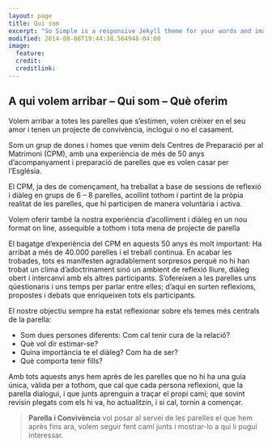 ```yaml
---
layout: page
title: Qui som
excerpt: "So Simple is a responsive Jekyll theme for your words and images."
modified: 2014-08-08T19:44:38.564948-04:00
image:
  feature: 
  credit: 
  creditlink: 
---
```


## A qui volem arribar – Qui som – Què oferim

Volem arribar a totes les parelles que s’estimen,  volen créixer en el seu amor i tenen un projecte de convivència, inclogui o no el casament.

Som un grup de dones i homes que venim dels Centres de Preparació per al Matrimoni  (CPM), amb una experiència de més de 50 anys  d’acompanyament i preparació de parelles que es volen casar per l’Església.

El CPM, ja des de començament, ha treballat a base de sessions de reflexió i diàleg en grups de 6 – 8 parelles, acollint tothom i partint de la pròpia realitat de les parelles, que hi participen de manera voluntària i activa.

Volem oferir també la nostra experiència d’acolliment i diàleg  en un nou format on line, assequible a tothom i tota mena de projecte de parella

El bagatge d’experiència del CPM en aquests 50 anys és molt important: Ha arribat a més de 40.000 parelles i el treball continua.  En acabar les trobades, tots es manifesten agradablement sorpresos perquè no hi han trobat un clima d’adoctrinament sinó un ambient de reflexió lliure, diàleg obert  i intercanvi amb els altres participants.  S’ofereixen a les parelles uns qüestionaris i uns temps per parlar entre elles; d’aquí en surten reflexions, propostes i debats que enriqueixen tots els participants.  

El nostre objectiu sempre ha estat reflexionar sobre els temes més centrals de la parella:

- Som dues persones diferents: Com cal tenir cura de la relació? 
- Què vol dir estimar-se?
- Quina importància te el diàleg? Com ha de ser?
- Què comporta tenir fills?

Amb tots aquests anys hem après de les parelles que no hi ha una guia única, vàlida per a tothom, que cal que cada persona reflexioni, que la parella dialogui, i que junts aprenguin a traçar el propi camí; que sovint revisin plegats com els hi va, ho actualitzin, i si cal, tornin a començar.
  
> **Parella i Convivència** vol posar al servei de les parelles el que hem après fins ara, volem seguir fent camí junts i mostrar-lo a qui li pugui interessar.
